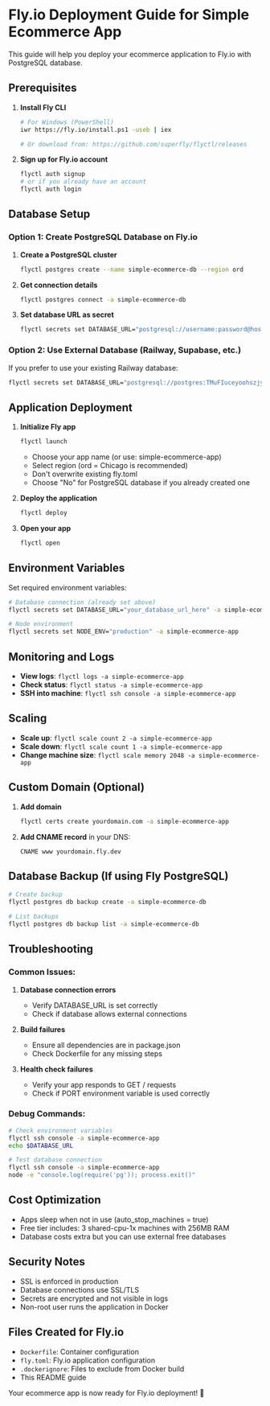 # Fly.io Deployment Guide for Simple Ecommerce App

This guide will help you deploy your ecommerce application to Fly.io with PostgreSQL database.

## Prerequisites

1. **Install Fly CLI**
   ```bash
   # For Windows (PowerShell)
   iwr https://fly.io/install.ps1 -useb | iex
   
   # Or download from: https://github.com/superfly/flyctl/releases
   ```

2. **Sign up for Fly.io account**
   ```bash
   flyctl auth signup
   # or if you already have an account
   flyctl auth login
   ```

## Database Setup

### Option 1: Create PostgreSQL Database on Fly.io

1. **Create a PostgreSQL cluster**
   ```bash
   flyctl postgres create --name simple-ecommerce-db --region ord
   ```

2. **Get connection details**
   ```bash
   flyctl postgres connect -a simple-ecommerce-db
   ```

3. **Set database URL as secret**
   ```bash
   flyctl secrets set DATABASE_URL="postgresql://username:password@hostname:port/database" -a simple-ecommerce-app
   ```

### Option 2: Use External Database (Railway, Supabase, etc.)

If you prefer to use your existing Railway database:

```bash
flyctl secrets set DATABASE_URL="postgresql://postgres:TMuFIuceyoohszjypofLlbMSYzSXNHfn@centerbeam.proxy.rlwy.net:34267/railway" -a simple-ecommerce-app
```

## Application Deployment

1. **Initialize Fly app**
   ```bash
   flyctl launch
   ```
   - Choose your app name (or use: simple-ecommerce-app)
   - Select region (ord = Chicago is recommended)
   - Don't overwrite existing fly.toml
   - Choose "No" for PostgreSQL database if you already created one

2. **Deploy the application**
   ```bash
   flyctl deploy
   ```

3. **Open your app**
   ```bash
   flyctl open
   ```

## Environment Variables

Set required environment variables:

```bash
# Database connection (already set above)
flyctl secrets set DATABASE_URL="your_database_url_here" -a simple-ecommerce-app

# Node environment
flyctl secrets set NODE_ENV="production" -a simple-ecommerce-app
```

## Monitoring and Logs

- **View logs**: `flyctl logs -a simple-ecommerce-app`
- **Check status**: `flyctl status -a simple-ecommerce-app`
- **SSH into machine**: `flyctl ssh console -a simple-ecommerce-app`

## Scaling

- **Scale up**: `flyctl scale count 2 -a simple-ecommerce-app`
- **Scale down**: `flyctl scale count 1 -a simple-ecommerce-app`
- **Change machine size**: `flyctl scale memory 2048 -a simple-ecommerce-app`

## Custom Domain (Optional)

1. **Add domain**
   ```bash
   flyctl certs create yourdomain.com -a simple-ecommerce-app
   ```

2. **Add CNAME record** in your DNS:
   ```
   CNAME www yourdomain.fly.dev
   ```

## Database Backup (If using Fly PostgreSQL)

```bash
# Create backup
flyctl postgres db backup create -a simple-ecommerce-db

# List backups
flyctl postgres db backup list -a simple-ecommerce-db
```

## Troubleshooting

### Common Issues:

1. **Database connection errors**
   - Verify DATABASE_URL is set correctly
   - Check if database allows external connections

2. **Build failures**
   - Ensure all dependencies are in package.json
   - Check Dockerfile for any missing steps

3. **Health check failures**
   - Verify your app responds to GET / requests
   - Check if PORT environment variable is used correctly

### Debug Commands:

```bash
# Check environment variables
flyctl ssh console -a simple-ecommerce-app
echo $DATABASE_URL

# Test database connection
flyctl ssh console -a simple-ecommerce-app
node -e "console.log(require('pg')); process.exit()"
```

## Cost Optimization

- Apps sleep when not in use (auto_stop_machines = true)
- Free tier includes: 3 shared-cpu-1x machines with 256MB RAM
- Database costs extra but you can use external free databases

## Security Notes

- SSL is enforced in production
- Database connections use SSL/TLS
- Secrets are encrypted and not visible in logs
- Non-root user runs the application in Docker

## Files Created for Fly.io

- `Dockerfile`: Container configuration
- `fly.toml`: Fly.io application configuration  
- `.dockerignore`: Files to exclude from Docker build
- This README guide

Your ecommerce app is now ready for Fly.io deployment! 🚀
